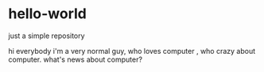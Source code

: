 # hello-world
just a simple repository

hi everybody
i'm a very normal guy, who loves computer , who crazy about computer.
what's news about computer?
